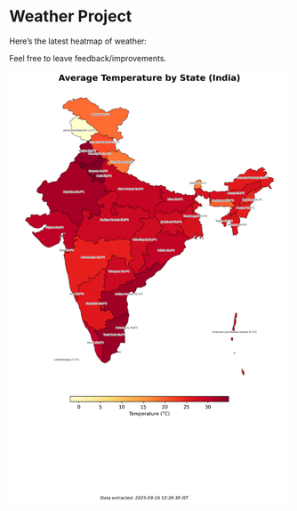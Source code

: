 # Weather Project

Here’s the latest heatmap of weather:

Feel free to leave feedback/improvements.

![India Heatmap](docs/assets/india_heatmap.png?v=C908B8)
